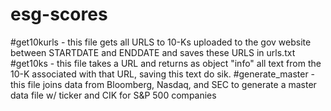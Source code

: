 # esg-scores

#get10kurls - this file gets all URLS to 10-Ks uploaded to the gov website between STARTDATE and ENDDATE and saves these URLS in urls.txt
#get10ks - this file takes a URL and returns as object "info" all text from the 10-K associated with that URL, saving this text do sik.
#generate_master - this file joins data from Bloomberg, Nasdaq, and SEC to generate a master data file w/ ticker and CIK for S&P 500 companies
